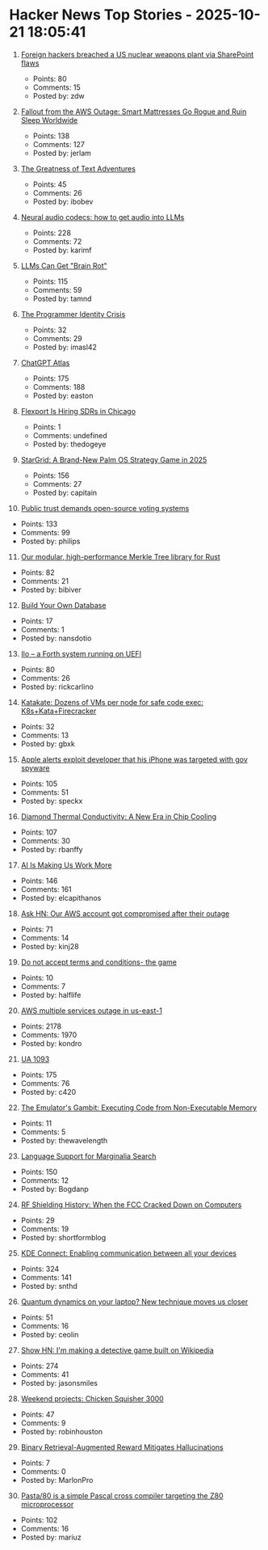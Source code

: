 # Hacker News Top Stories - 2025-10-21 18:05:41

1. [Foreign hackers breached a US nuclear weapons plant via SharePoint flaws](https://www.csoonline.com/article/4074962/foreign-hackers-breached-a-us-nuclear-weapons-plant-via-sharepoint-flaws.html)
   - Points: 80
   - Comments: 15
   - Posted by: zdw

2. [Fallout from the AWS Outage: Smart Mattresses Go Rogue and Ruin Sleep Worldwide](https://quasa.io/media/the-strangest-fallout-from-the-aws-outage-smart-mattresses-go-rogue-and-ruin-sleep-worldwide)
   - Points: 138
   - Comments: 127
   - Posted by: jerlam

3. [The Greatness of Text Adventures](https://entropicthoughts.com/the-greatness-of-text-adventures)
   - Points: 45
   - Comments: 26
   - Posted by: ibobev

4. [Neural audio codecs: how to get audio into LLMs](https://kyutai.org/next/codec-explainer)
   - Points: 228
   - Comments: 72
   - Posted by: karimf

5. [LLMs Can Get "Brain Rot"](https://llm-brain-rot.github.io/)
   - Points: 115
   - Comments: 59
   - Posted by: tamnd

6. [The Programmer Identity Crisis](https://hojberg.xyz/the-programmer-identity-crisis/)
   - Points: 32
   - Comments: 29
   - Posted by: imasl42

7. [ChatGPT Atlas](https://chatgpt.com/atlas)
   - Points: 175
   - Comments: 188
   - Posted by: easton

8. [Flexport Is Hiring SDRs in Chicago](https://job-boards.greenhouse.io/flexport/jobs/5690976?gh_jid=5690976)
   - Points: 1
   - Comments: undefined
   - Posted by: thedogeye

9. [StarGrid: A Brand-New Palm OS Strategy Game in 2025](https://quarters.captaintouch.com/blog/posts/2025-10-21-stargrid-has-arrived,-a-brand-new-palm-os-strategy-game-in-2025.html)
   - Points: 156
   - Comments: 27
   - Posted by: capitain

10. [Public trust demands open-source voting systems](https://www.voting.works/news/public-trust-demands-open-source-voting-systems)
   - Points: 133
   - Comments: 99
   - Posted by: philips

11. [Our modular, high-performance Merkle Tree library for Rust](https://github.com/bilinearlabs/rs-merkle-tree)
   - Points: 82
   - Comments: 21
   - Posted by: bibiver

12. [Build Your Own Database](https://www.nan.fyi/database)
   - Points: 17
   - Comments: 1
   - Posted by: nansdotio

13. [Ilo – a Forth system running on UEFI](https://asciinema.org/a/Lbxa2w9R5IbaJqW3INqVrbX8E)
   - Points: 80
   - Comments: 26
   - Posted by: rickcarlino

14. [Katakate: Dozens of VMs per node for safe code exec: K8s+Kata+Firecracker](https://github.com/Katakate/k7)
   - Points: 32
   - Comments: 13
   - Posted by: gbxk

15. [Apple alerts exploit developer that his iPhone was targeted with gov spyware](https://techcrunch.com/2025/10/21/apple-alerts-exploit-developer-that-his-iphone-was-targeted-with-government-spyware/)
   - Points: 105
   - Comments: 51
   - Posted by: speckx

16. [Diamond Thermal Conductivity: A New Era in Chip Cooling](https://spectrum.ieee.org/diamond-thermal-conductivity)
   - Points: 107
   - Comments: 30
   - Posted by: rbanffy

17. [AI Is Making Us Work More](https://tawandamunongo.dev/posts/2025/10/ai-work-more)
   - Points: 146
   - Comments: 161
   - Posted by: elcapithanos

18. [Ask HN: Our AWS account got compromised after their outage](undefined)
   - Points: 71
   - Comments: 14
   - Posted by: kinj28

19. [Do not accept terms and conditions- the game](https://www.termsandconditions.game/)
   - Points: 10
   - Comments: 7
   - Posted by: halflife

20. [AWS multiple services outage in us-east-1](https://health.aws.amazon.com/health/status?ts=20251020)
   - Points: 2178
   - Comments: 1970
   - Posted by: kondro

21. [UA 1093](https://windbornesystems.com/blog/ua-1093)
   - Points: 175
   - Comments: 76
   - Posted by: c420

22. [The Emulator's Gambit: Executing Code from Non-Executable Memory](https://redops.at/en/blog/the-emulators-gambit-executing-code-from-non-executable-memory)
   - Points: 11
   - Comments: 5
   - Posted by: thewavelength

23. [Language Support for Marginalia Search](https://www.marginalia.nu/log/a_126_multilingual/)
   - Points: 150
   - Comments: 12
   - Posted by: Bogdanp

24. [RF Shielding History: When the FCC Cracked Down on Computers](https://tedium.co/2025/10/20/computers-fcc-rf-interference-history/)
   - Points: 29
   - Comments: 19
   - Posted by: shortformblog

25. [KDE Connect: Enabling communication between all your devices](https://community.kde.org/KDEConnect)
   - Points: 324
   - Comments: 141
   - Posted by: snthd

26. [Quantum dynamics on your laptop? New technique moves us closer](https://www.buffalo.edu/news/releases/2025/10/quantum-dynamics-on-your-laptop.html)
   - Points: 51
   - Comments: 16
   - Posted by: ceolin

27. [Show HN: I'm making a detective game built on Wikipedia](https://detective.wiki/)
   - Points: 274
   - Comments: 41
   - Posted by: jasonsmiles

28. [Weekend projects: Chicken Squisher 3000](https://lcamtuf.substack.com/p/weekend-projects-chicken-squisher)
   - Points: 47
   - Comments: 9
   - Posted by: robinhouston

29. [Binary Retrieval-Augmented Reward Mitigates Hallucinations](https://arxiv.org/abs/2510.17733)
   - Points: 7
   - Comments: 0
   - Posted by: MarlonPro

30. [Pasta/80 is a simple Pascal cross compiler targeting the Z80 microprocessor](https://github.com/pleumann/pasta80)
   - Points: 102
   - Comments: 16
   - Posted by: mariuz

